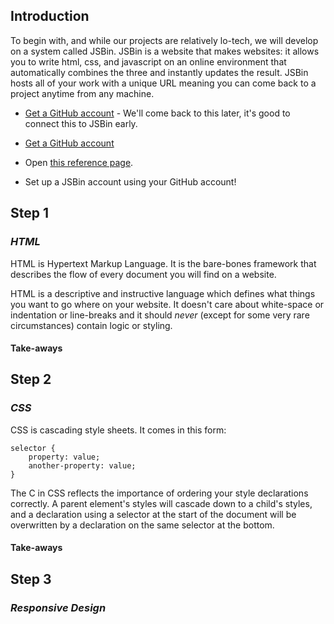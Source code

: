 ## Introduction

To begin with, and while our projects are relatively lo-tech, we will develop on a system called JSBin. JSBin is a website that makes websites: it allows you to write html, css, and javascript on an online environment that automatically combines the three and instantly updates the result. JSBin hosts all of your work with a unique URL meaning you can come back to a project anytime from any machine. 

- [Get a GitHub account](https://github.com/join) - We'll come back to this later, it's good to connect this to JSBin early. 
- <a href="https://github.com/join" target="_blank">Get a GitHub account</a>

- Open [this reference page](http://jsbin.com/locamo/latest).

- Set up a JSBin account using your GitHub account!

## Step 1
### *HTML*

HTML is Hypertext Markup Language. It is the bare-bones framework that describes the flow of every document you will find on a website. 

HTML is a descriptive and instructive language which defines what things you want to go where on your website. It doesn't care about white-space or indentation or line-breaks and it should *never* (except for some very rare circumstances) contain logic or styling.

#### Take-aways

## Step 2
### *CSS*

CSS is cascading style sheets. It comes in this form:

```
selector {
    property: value;
    another-property: value;
}
```
The C in CSS reflects the importance of ordering your style declarations correctly. A parent element's styles will cascade down to a child's styles, and a declaration using a selector at the start of the document will be overwritten by a declaration on the same selector at the bottom. 

#### Take-aways

## Step 3
### *Responsive Design*

